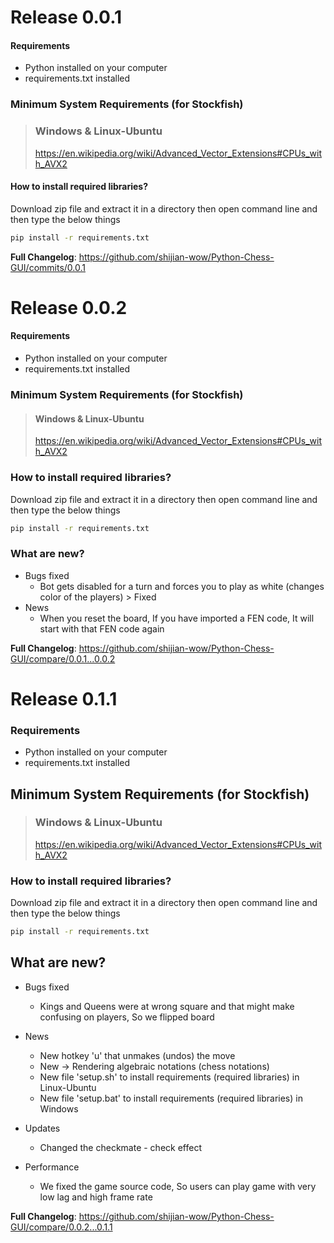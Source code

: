 # Release 0.0.1

#### Requirements

- Python installed on your computer
- requirements.txt installed

### Minimum System Requirements (for Stockfish)

> ### Windows & Linux-Ubuntu
> https://en.wikipedia.org/wiki/Advanced_Vector_Extensions#CPUs_with_AVX2

#### How to install required libraries?

Download zip file and extract it in a directory then open command line and then type the below things

```cmd
pip install -r requirements.txt
```

**Full Changelog**: https://github.com/shijian-wow/Python-Chess-GUI/commits/0.0.1

# Release 0.0.2

#### Requirements

- Python installed on your computer
- requirements.txt installed

### Minimum System Requirements (for Stockfish)

> #### Windows & Linux-Ubuntu
> https://en.wikipedia.org/wiki/Advanced_Vector_Extensions#CPUs_with_AVX2

### How to install required libraries?

Download zip file and extract it in a directory then open command line and then type the below things

```cmd
pip install -r requirements.txt
```

### What are new?

* Bugs fixed
  - Bot gets disabled for a turn and forces you to play as white (changes color of the players) > Fixed
* News
  - When you reset the board, If you have imported a FEN code, It will start with that FEN code again
  
**Full Changelog**: https://github.com/shijian-wow/Python-Chess-GUI/compare/0.0.1...0.0.2

# Release 0.1.1

### Requirements

- Python installed on your computer
- requirements.txt installed

## Minimum System Requirements (for Stockfish)

> ### Windows & Linux-Ubuntu
> https://en.wikipedia.org/wiki/Advanced_Vector_Extensions#CPUs_with_AVX2

### How to install required libraries?

Download zip file and extract it in a directory then open command line and then type the below things

```cmd
pip install -r requirements.txt
```

## What are new?

* Bugs fixed
  - Kings and Queens were at wrong square and that might make confusing on players, So we flipped board 
  
* News
  - New hotkey 'u' that unmakes (undos) the move
  - New -> Rendering algebraic notations (chess notations)
  - New file 'setup.sh' to install requirements (required libraries) in Linux-Ubuntu
  - New file 'setup.bat' to install requirements (required libraries) in Windows

* Updates
  - Changed the checkmate - check effect
  
* Performance
  - We fixed the game source code, So users can play game with very low lag and high frame rate

**Full Changelog**: https://github.com/shijian-wow/Python-Chess-GUI/compare/0.0.2...0.1.1
